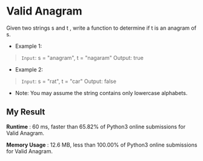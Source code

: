 # Valid Anagram

Given two strings s and t , write a function to determine if t is an anagram of s.

- Example 1:

> `Input`: s = "anagram", t = "nagaram"
Output: true

- Example 2:

> `Input`: s = "rat", t = "car"
Output: false

- Note:
You may assume the string contains only lowercase alphabets.

## My Result

**Runtime** : 60 ms, faster than 65.82% of Python3 online submissions for Valid Anagram.

**Memory Usage** : 12.6 MB, less than 100.00% of Python3 online submissions for Valid Anagram.
